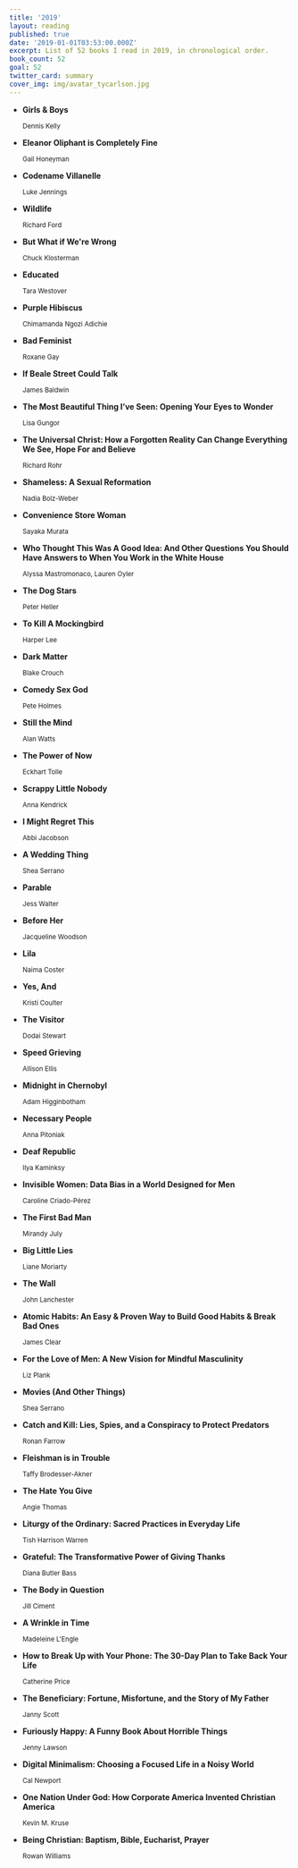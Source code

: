 ```yaml
---
title: '2019'
layout: reading
published: true
date: '2019-01-01T03:53:00.000Z'
excerpt: List of 52 books I read in 2019, in chronological order.
book_count: 52
goal: 52
twitter_card: summary
cover_img: img/avatar_tycarlson.jpg
---
```


- **Girls & Boys**
  <div><small>Dennis Kelly</small></div>

- **Eleanor Oliphant is Completely Fine**
  <div><small>Gail Honeyman</small></div>

- **Codename Villanelle**
  <div><small>Luke Jennings</small></div>

- **Wildlife**
  <div><small>Richard Ford</small></div>

- **But What if We're Wrong**
  <div><small>Chuck Klosterman</small></div>

- **Educated**
  <div><small>Tara Westover</small></div>

- **Purple Hibiscus**
  <div><small>Chimamanda Ngozi Adichie</small></div>

- **Bad Feminist**
  <div><small>Roxane Gay</small></div>

- **If Beale Street Could Talk**
  <div><small>James Baldwin</small></div>

- **The Most Beautiful Thing I’ve Seen: Opening Your Eyes to Wonder**
  <div><small>Lisa Gungor</small></div>

- **The Universal Christ: How a Forgotten Reality Can Change Everything We See, Hope For and Believe**
  <div><small>Richard Rohr</small></div>

- **Shameless: A Sexual Reformation**
  <div><small>Nadia Bolz-Weber</small></div>

- **Convenience Store Woman**
  <div><small>Sayaka Murata</small></div>

- **Who Thought This Was A Good Idea: And Other Questions You Should Have Answers to When You Work in the White House**
  <div><small>Alyssa Mastromonaco, Lauren Oyler</small></div>

- **The Dog Stars**
  <div><small>Peter Heller</small></div>

- **To Kill A Mockingbird**
  <div><small>Harper Lee</small></div>

- **Dark Matter**
  <div><small>Blake Crouch</small></div>

- **Comedy Sex God**
  <div><small>Pete Holmes</small></div>

- **Still the Mind**
  <div><small>Alan Watts</small></div>

- **The Power of Now**
  <div><small>Eckhart Tolle</small></div>

- **Scrappy Little Nobody**
  <div><small>Anna Kendrick</small></div>

- **I Might Regret This**
  <div><small>Abbi Jacobson</small></div>

- **A Wedding Thing**
  <div><small>Shea Serrano</small></div>

- **Parable**
  <div><small>Jess Walter</small></div>

- **Before Her**
  <div><small>Jacqueline Woodson</small></div>

- **Lila**
  <div><small>Naima Coster</small></div>

- **Yes, And**
  <div><small>Kristi Coulter</small></div>

- **The Visitor**
  <div><small>Dodai Stewart</small></div>

- **Speed Grieving**
  <div><small>Allison Ellis</small></div>

- **Midnight in Chernobyl**
  <div><small>Adam Higginbotham</small></div>

- **Necessary People**
  <div><small>Anna Pitoniak</small></div>

- **Deaf Republic**
  <div><small>Ilya Kaminksy</small></div>

- **Invisible Women: Data Bias in a World Designed for Men**
  <div><small> Caroline Criado-Pérez</small></div>

- **The First Bad Man**
  <div><small>Mirandy July</small></div>

- **Big Little Lies**
  <div><small>Liane Moriarty</small></div>

- **The Wall**
  <div><small>John Lanchester</small></div>

- **Atomic Habits: An Easy & Proven Way to Build Good Habits & Break Bad Ones**
  <div><small>James Clear</small></div>

- **For the Love of Men: A New Vision for Mindful Masculinity**
  <div><small>Liz Plank</small></div>

- **Movies (And Other Things)**
  <div><small>Shea Serrano</small></div>

- **Catch and Kill: Lies, Spies, and a Conspiracy to Protect Predators**
  <div><small>Ronan Farrow</small></div>

- **Fleishman is in Trouble**
  <div><small>Taffy Brodesser-Akner</small></div>

- **The Hate You Give**
  <div><small>Angie Thomas</small></div>

- **Liturgy of the Ordinary: Sacred Practices in Everyday Life**
  <div><small>Tish Harrison Warren</small></div>

- **Grateful: The Transformative Power of Giving Thanks**
  <div><small>Diana Butler Bass</small></div>

- **The Body in Question**
  <div><small>Jill Ciment</small></div>

- **A Wrinkle in Time**
  <div><small>Madeleine L'Engle</small></div>

- **How to Break Up with Your Phone: The 30-Day Plan to Take Back Your Life**
  <div><small>Catherine Price</small></div>

- **The Beneficiary: Fortune, Misfortune, and the Story of My Father**
  <div><small>Janny Scott</small></div>

- **Furiously Happy: A Funny Book About Horrible Things**
  <div><small>Jenny Lawson</small></div>

- **Digital Minimalism: Choosing a Focused Life in a Noisy World**
  <div><small>Cal Newport</small></div>

- **One Nation Under God: How Corporate America Invented Christian America**
  <div><small>Kevin M. Kruse</small></div>

- **Being Christian: Baptism, Bible, Eucharist, Prayer**
  <div><small>Rowan Williams</small></div>
